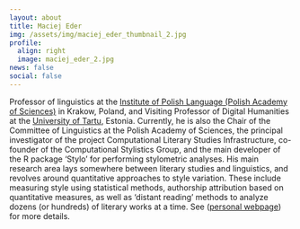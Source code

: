 ```yaml
---
layout: about
title: Maciej Eder
img: /assets/img/maciej_eder_thumbnail_2.jpg
profile:
  align: right
  image: maciej_eder_2.jpg
news: false
social: false
---
```




Professor of linguistics at the <a href="https://ijp.pan.pl/en/" target="_blank">Institute of Polish Language (Polish Academy of Sciences)</a> in Krakow, Poland, and Visiting Professor of Digital Humanities at the <a href="https://sisu.ut.ee/digits/team/" target="_blank">University of Tartu</a>, Estonia. Currently, he is also the Chair of the Committee of Linguistics at the Polish Academy of Sciences, the principal investigator of the project Computational Literary Studies Infrastructure, co-founder of the Computational Stylistics Group, and the main developer of the R package ‘Stylo’ for performing stylometric analyses. His main research area lays somewhere between literary studies and linguistics, and revolves around quantitative approaches to style variation. These include measuring style using statistical methods, authorship attribution based on quantitative measures, as well as ‘distant reading’ methods to analyze dozens (or hundreds) of literary works at a time. See (<a href="http://maciejeder.org/" target="_blank">personal webpage</a>) for more details.
